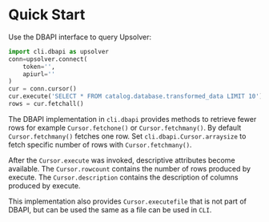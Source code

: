 # Quick Start

Use the DBAPI interface to query Upsolver:

```python
import cli.dbapi as upsolver
conn=upsolver.connect(
    token='',
    apiurl=''
)
cur = conn.cursor()
cur.execute('SELECT * FROM catalog.database.transformed_data LIMIT 10')
rows = cur.fetchall()
```

The DBAPI implementation in `cli.dbapi` provides methods to retrieve fewer
rows for example `Cursor.fetchone()` or `Cursor.fetchmany()`. By default
`Cursor.fetchmany()` fetches one row. Set
`cli.dbapi.Cursor.arraysize` to fetch specific number of rows with `Cursor.fetchmany()`.

After the `Cursor.execute` was invoked, descriptive attributes become available.
The `Cursor.rowcount` contains the number of rows produced by execute. 
The `Cursor.description` contains the description of columns produced by execute.

This implementation also provides `Cursor.executefile` that is not part of DBAPI, 
but can be used the same as a file can be used in `CLI`.